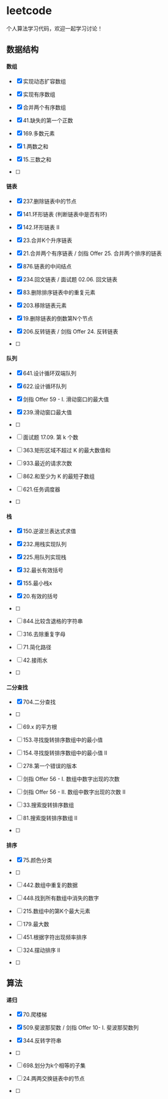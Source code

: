 # leetcode
个人算法学习代码，欢迎一起学习讨论！

## 数据结构

#### 数组

-[x] 实现动态扩容数组

-[x] 实现有序数组

-[x] 合并两个有序数组

-[x] 41.缺失的第一个正数

-[x] 169.多数元素

-[x] 1.两数之和

-[x] 15.三数之和

-[ ] 

#### 链表

-[x] 237.删除链表中的节点

-[x] 141.环形链表 (判断链表中是否有环)

-[x] 142.环形链表 II

-[x] 23.合并K个升序链表

-[x] 21.合并两个有序链表 / 剑指 Offer 25. 合并两个排序的链表

-[x] 876.链表的中间结点

-[x] 234.回文链表 / 面试题 02.06. 回文链表

-[x] 83.删除排序链表中的重复元素

-[x] 203.移除链表元素

-[x] 19.删除链表的倒数第N个节点

-[x] 206.反转链表 / 剑指 Offer 24. 反转链表

-[ ] 

#### 队列

-[x] 641.设计循环双端队列

-[x] 622.设计循环队列

-[x] 剑指 Offer 59 - I. 滑动窗口的最大值

-[x] 239.滑动窗口最大值

-[ ] 

-[ ] 面试题 17.09. 第 k 个数

-[ ] 363.矩形区域不超过 K 的最大数值和

-[ ] 933.最近的请求次数

-[ ] 862.和至少为 K 的最短子数组

-[ ] 621.任务调度器

-[ ] 

#### 栈

-[x] 150.逆波兰表达式求值

-[x] 232.用栈实现队列

-[x] 225.用队列实现栈

-[x] 32.最长有效括号

-[x] 155.最小栈x

-[x] 20.有效的括号

-[ ] 

-[ ] 844.比较含退格的字符串

-[ ] 316.去除重复字母

-[ ] 71.简化路径

-[ ] 42.接雨水

-[ ] 

#### 二分查找
-[x] 704.二分查找

-[ ] 

-[ ] 69.x 的平方根

-[ ] 153.寻找旋转排序数组中的最小值

-[ ] 154.寻找旋转排序数组中的最小值 II

-[ ] 278.第一个错误的版本

-[ ] 剑指 Offer 56 - I. 数组中数字出现的次数

-[ ] 剑指 Offer 56 - II. 数组中数字出现的次数 II

-[ ] 33.搜索旋转排序数组

-[ ] 81.搜索旋转排序数组 II

-[ ] 

#### 排序

-[x] 75.颜色分类

-[ ] 

-[ ] 442.数组中重复的数据

-[ ] 448.找到所有数组中消失的数字

-[ ] 215.数组中的第K个最大元素

-[ ] 179.最大数

-[ ] 451.根据字符出现频率排序

-[ ] 324.摆动排序 II

-[ ] 

## 算法

#### 递归

-[x] 70.爬楼梯

-[x] 509.斐波那契数 / 剑指 Offer 10- I. 斐波那契数列

-[x] 344.反转字符串

-[ ] 

-[ ] 698.划分为k个相等的子集

-[ ] 24.两两交换链表中的节点

-[ ] 

